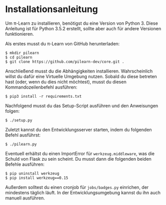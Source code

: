 # Installationsanleitung

Um &pi;-Learn zu installieren, benötigst du eine Version von Python 3. Diese Anleitung ist für Python 3.5.2 erstellt, sollte aber auch für andere Versionen funktionieren.

Als erstes musst du &pi;-Learn von GitHub herunterladen:

```
$ mkdir pilearn
$ cd pilearn
$ git clone https://github.com/pilearn-dev/core.git .
```

Anschließend musst du die Abhängigkeiten installieren. Wahrscheinlich willst du dafür eine Virtuelle Umgebung nutzen. Sobald du diese betreten hast (oder, wenn du dies nicht möchtest), musst du diesen Kommandozeilenbefehl ausführen:

```
$ pip3 install -r requirements.txt
```

Nachfolgend musst du das Setup-Script ausführen und den Anweisungen folgen:

```
$ ./setup.py
```

Zuletzt kannst du den Entwicklungsserver starten, indem du folgenden Befehl ausführst:

```
$ ./pilearn.py
```

Eventuell erhältst du einen ImportError für `werkzeug.middleware`, was die Schuld von Flask zu sein scheint. Du musst dann die folgenden beiden Befehle ausführen:

```
$ pip uninstall werkzeug
$ pip install werkzeug==0.15
```

Außerdem solltest du einen cronjob für `jobs/badges.py` einrichen, der mindestens täglich läuft. In der Entwicklungsumgebung kannst du ihn auch manuell ausführen.